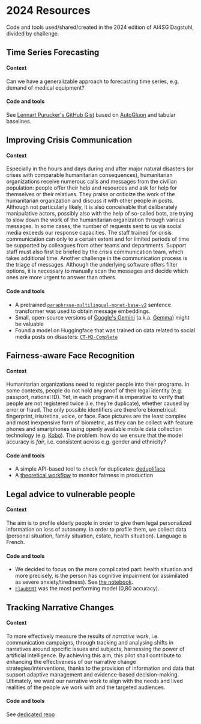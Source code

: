 # 2024 Resources

Code and tools used/shared/created in the 2024 edition of AI4SG Dagstuhl, divided by challenge.

## Time Series Forecasting
#### Context
Can we have a generalizable approach to forecasting time series, e.g. demand of medical equipment?

#### Code and tools
See [Lennart Purucker's GitHub Gist](https://gist.github.com/LennartPurucker/a015edf88733a22996e492e387b8831f) based on [AutoGluon](https://auto.gluon.ai/stable/index.html) and tabular baselines.


## Improving Crisis Communication
#### Context
Especially in the hours and days during and after major natural disasters (or crises with comparable humanitarian consequences), humanitarian organizations receive numerous calls and messages from the civilian population: people offer their help and resources and ask for help for themselves or their relatives. They praise or criticize the work of the humanitarian organization and discuss it with other people in posts. Although not particularly likely, it is also conceivable that deliberately manipulative actors, possibly also with the help of so-called bots, are trying to slow down the work of the humanitarian organization through various messages.
In some cases, the number of requests sent to us via social media exceeds our response capacities. The staff trained for crisis communication can only to a certain extent and for limited periods of time be supported by colleagues from other teams and departments. Support staff must also first be briefed by the crisis communication team, which takes additional time.
Another challenge in the communication process is the triage of messages. Although the underlying software offers filter options, it is necessary to manually scan the messages and decide which ones are more urgent to answer than others.

#### Code and tools
* A pretrained [`paraphrase-multilingual-mpnet-base-v2`](https://huggingface.co/sentence-transformers/paraphrase-multilingual-mpnet-base-v2) sentence transformer was used to obtain message embeddings.
* Small, open-source versions of [Google's Gemini](https://blog.google/technology/ai/google-gemini-ai/) (a.k.a. [Gemma](https://blog.google/technology/developers/gemma-open-models)) might be valuable
* Found a model on Huggingface that was trained on data related to social media posts on disasters: [`CT-M2-Complete`](https://huggingface.co/crisistransformers/CT-M2-Complete)

## Fairness-aware Face Recognition
#### Context
Humanitarian organizations need to register people into their programs. In some contexts, people do not hold any proof of their legal identity (e.g. passport, national ID).
Yet, in each program it is imperative to verify that people are not registered twice (i.e. they’re duplicate), whether caused by error or fraud.
The only possible identifiers are therefore biometrical: fingerprint, iris/retina, voice, or face.  Face pictures are the least complex and most inexpensive form of biometric,
as they can be collect with feature phones and smartphones using openly available mobile data collection technology (e.g. [Kobo](https://www.kobotoolbox.org/)).
The problem: how do we ensure that the model accuracy is _fair_, i.e. consistent across e.g. gender and ethnicity?

#### Code and tools
* A simple API-based tool to check for duplicates: [dedupliface](https://github.com/rodekruis/dedupliface)
* A [theoretical workflow](https://docs.google.com/presentation/d/1Jk-YyoFrbRWyBN20zf_ykCJwZjD6lkULALW_XwK2_zU/edit#slide=id.p) to monitor fairness in production

 ## Legal advice to vulnerable people
 #### Context
The aim is to profile elderly people in order to give them legal personalized information on loss of autonomy. In order to profile them, we collect data (personal situation, family situation, estate, health situation). Language is French.

#### Code and tools
* We decided to focus on the more complicated part: health situation and more precisely, is the person has cognitive impairment (or assimilated as severe anxiety/tiredness). See [the notebook](https://drive.google.com/file/d/1fCl14qeEqoOxtzuhj__Z4Z0T3xiCYlW8/view?usp=sharing).
* [`FlauBERT`](https://huggingface.co/docs/transformers/model_doc/flaubert) was the most performing model (0,80 accuracy).

## Tracking Narrative Changes
#### Context
To more effectively measure the results of _narrative work_, i.e. communication campaigns, through tracking and analysing shifts in narratives around specific issues and subjects, harnessing the power of artificial intelligence. By achieving this aim, this pilot shall contribute to enhancing the effectiveness of our narrative change strategies/interventions, thanks to the provision of information and data that support adaptive management and evidence-based decision-making.  Ultimately, we want our narrative work to align with the needs and lived realities of the people we work with and the targeted audiences.

#### Code and tools
See [dedicated repo](https://github.com/ginic/oxfam-text-analysis)



  
